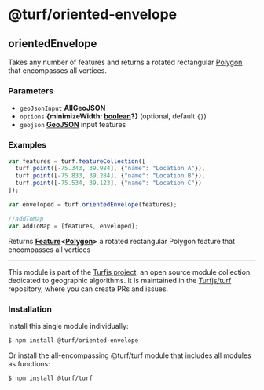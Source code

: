 # @turf/oriented-envelope

<!-- Generated by documentation.js. Update this documentation by updating the source code. -->

## orientedEnvelope

Takes any number of features and returns a rotated rectangular [Polygon][1] that encompasses all vertices.

### Parameters

*   `geoJsonInput` **AllGeoJSON**&#x20;
*   `options` **{minimizeWidth: [boolean][2]?}**  (optional, default `{}`)
*   `geojson` **[GeoJSON][3]** input features

### Examples

```javascript
var features = turf.featureCollection([
  turf.point([-75.343, 39.984], {"name": "Location A"}),
  turf.point([-75.833, 39.284], {"name": "Location B"}),
  turf.point([-75.534, 39.123], {"name": "Location C"})
]);

var enveloped = turf.orientedEnvelope(features);

//addToMap
var addToMap = [features, enveloped];
```

Returns **[Feature][4]<[Polygon][1]>** a rotated rectangular Polygon feature that encompasses all vertices

[1]: https://tools.ietf.org/html/rfc7946#section-3.1.6

[2]: https://developer.mozilla.org/docs/Web/JavaScript/Reference/Global_Objects/Boolean

[3]: https://tools.ietf.org/html/rfc7946#section-3

[4]: https://tools.ietf.org/html/rfc7946#section-3.2

<!-- This file is automatically generated. Please don't edit it directly. If you find an error, edit the source file of the module in question (likely index.js or index.ts), and re-run "yarn docs" from the root of the turf project. -->

---

This module is part of the [Turfjs project](https://turfjs.org/), an open source module collection dedicated to geographic algorithms. It is maintained in the [Turfjs/turf](https://github.com/Turfjs/turf) repository, where you can create PRs and issues.

### Installation

Install this single module individually:

```sh
$ npm install @turf/oriented-envelope
```

Or install the all-encompassing @turf/turf module that includes all modules as functions:

```sh
$ npm install @turf/turf
```
